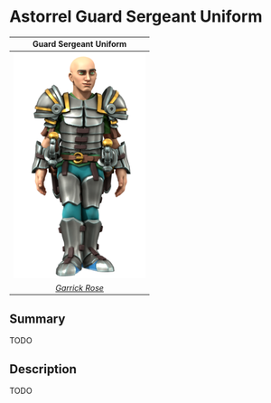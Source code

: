 # Astorrel Guard Sergeant Uniform

| Guard Sergeant Uniform |
|:---:|
| <img src="https://raw.githubusercontent.com/jesskelsall/astarus-images/main/people/portraits/a5254f08ec0a900f.png" height="400" /> |
| *[Garrick Rose](../../../../../people/garrick-rose.md)* |

## Summary

TODO

## Description

TODO
